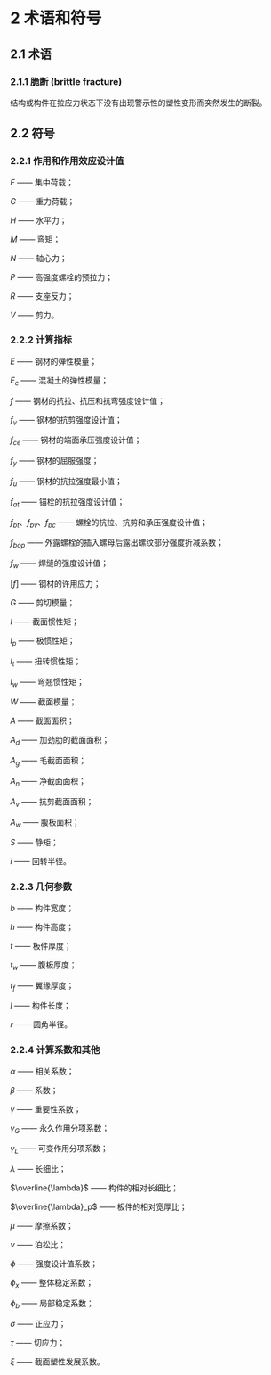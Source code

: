 # 2 术语和符号

## 2.1 术语

### 2.1.1 脆断 (brittle fracture)

结构或构件在拉应力状态下没有出现警示性的塑性变形而突然发生的断裂。

## 2.2 符号

### 2.2.1 作用和作用效应设计值

$F$ —— 集中荷载；

$G$ —— 重力荷载；

$H$ —— 水平力；

$M$ —— 弯矩；

$N$ —— 轴心力；

$P$ —— 高强度螺栓的预拉力；

$R$ —— 支座反力；

$V$ —— 剪力。

### 2.2.2 计算指标

$E$ —— 钢材的弹性模量；

$E_c$ —— 混凝土的弹性模量；

$f$ —— 钢材的抗拉、抗压和抗弯强度设计值；

$f_v$ —— 钢材的抗剪强度设计值；

$f_{ce}$ —— 钢材的端面承压强度设计值；

$f_y$ —— 钢材的屈服强度；

$f_u$ —— 钢材的抗拉强度最小值；

$f_{at}$ —— 锚栓的抗拉强度设计值；

$f_{bt}$、$f_{bv}$、$f_{bc}$ —— 螺栓的抗拉、抗剪和承压强度设计值；

$f_{bop}$ —— 外露螺栓的插入螺母后露出螺纹部分强度折减系数；

$f_w$ —— 焊缝的强度设计值；

$[f]$ —— 钢材的许用应力；

$G$ —— 剪切模量；

$I$ —— 截面惯性矩；

$I_p$ —— 极惯性矩；

$I_t$ —— 扭转惯性矩；

$I_w$ —— 弯翘惯性矩；

$W$ —— 截面模量；

$A$ —— 截面面积；

$A_d$ —— 加劲肋的截面面积；

$A_g$ —— 毛截面面积；

$A_n$ —— 净截面面积；

$A_v$ —— 抗剪截面面积；

$A_w$ —— 腹板面积；

$S$ —— 静矩；

$i$ —— 回转半径。

### 2.2.3 几何参数

$b$ —— 构件宽度；

$h$ —— 构件高度；

$t$ —— 板件厚度；

$t_w$ —— 腹板厚度；

$t_f$ —— 翼缘厚度；

$l$ —— 构件长度；

$r$ —— 圆角半径。

### 2.2.4 计算系数和其他

$\alpha$ —— 相关系数；

$\beta$ —— 系数；

$\gamma$ —— 重要性系数；

$\gamma_G$ —— 永久作用分项系数；

$\gamma_L$ —— 可变作用分项系数；

$\lambda$ —— 长细比；

$\overline{\lambda}$ —— 构件的相对长细比；

$\overline{\lambda}_p$ —— 板件的相对宽厚比；

$\mu$ —— 摩擦系数；

$\nu$ —— 泊松比；

$\phi$ —— 强度设计值系数；

$\phi_x$ —— 整体稳定系数；

$\phi_b$ —— 局部稳定系数；

$\sigma$ —— 正应力；

$\tau$ —— 切应力；

$\xi$ —— 截面塑性发展系数。
